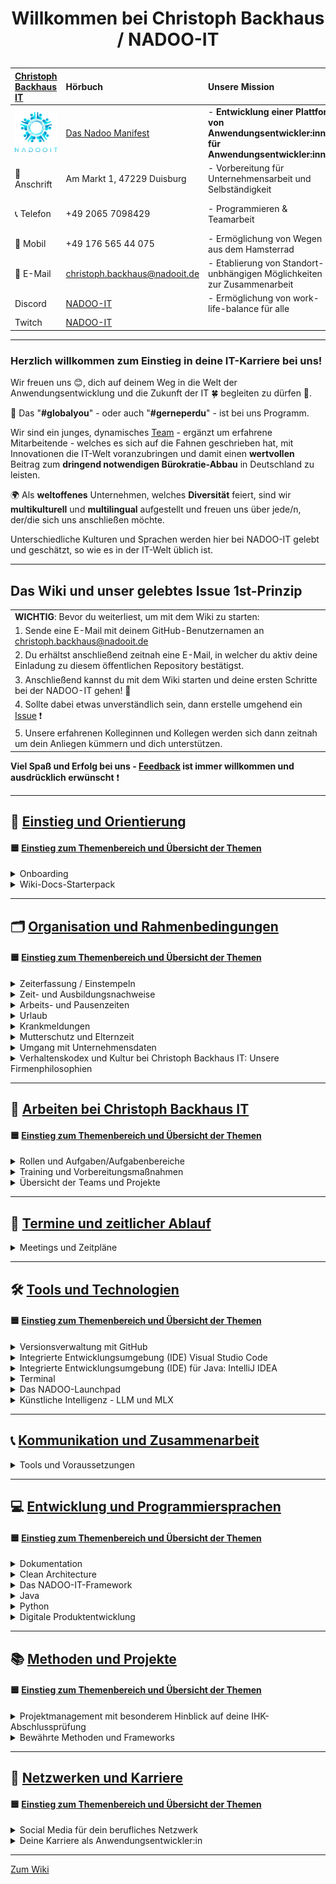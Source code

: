 # <p align="center">Willkommen bei Christoph Backhaus / NADOO-IT</p>

| [Christoph Backhaus IT](https://wirrettendeinezeit.de) | **Hörbuch**                                        | **Unsere Mission**                                                                              | **Unsere Kernwerte**                                                                             |
| :----------------------------------------------------- | :---------------------------------------------------- | :---------------------------------------------------------------------------------------------- | :----------------------------------------------------------------------------------------------- |
| ![NADOO-IT](images/nadooit.png)                        | [Das Nadoo Manifest](https://open.spotify.com/playlist/46JIKBvnuF7tYp9RSVUMFC?si=5e7145b2b7d34bc4&trk=public_post_comment-text&nd=1&dlsi=fb9cdd3ba7aa415a)                                                 | - **Entwicklung einer Plattform von Anwendungsentwickler:innen für Anwendungsentwickler:innen** | - **Es gibt keine Fehler, sondern ausschließlich Chancen, sich gemeinsam weiterzuentwickeln!** |
| 🏣 Anschrift                                           | Am Markt 1, 47229 Duisburg                            | - Vorbereitung für Unternehmensarbeit und Selbständigkeit                                       | - **Es gibt keine dummen Fragen!**                                                               |
| 📞 Telefon                                             | +49 2065 7098429                                      | - Programmieren & Teamarbeit                                                                    | - **nur gemeinsam/zusammen sind wir stark!**                                                     |
| 📱 Mobil                                               | +49 176 565 44 075                                    | - Ermöglichung von Wegen aus dem Hamsterrad                                                     |                                                                                                  |
| 📧 E-Mail                                              | <christoph.backhaus@nadooit.de>                       | - Etablierung von Standort-unbhängigen Möglichkeiten zur Zusammenarbeit                         |                                                                                                  |
| Discord                                                | [NADOO-IT](https://discord.gg/Ffv4JTFE7E)             | - Ermöglichung von work-life-balance für alle                                                   | -Vereinbarkeit von Job & Familie                                                                 |
| Twitch                                                 | [NADOO-IT](https://www.twitch.tv/nadooit_christophba) |                                                                                                 |                                                                                                  |

---

### Herzlich willkommen zum Einstieg in deine IT-Karriere bei uns!

Wir freuen uns 😊, dich auf deinem Weg in die Welt der Anwendungsentwicklung und die Zukunft der IT 🍀 begleiten zu dürfen 🙏.

🤝 Das "**#globalyou**" - oder auch "**#gerneperdu**" - ist bei uns Programm.

Wir sind ein junges, dynamisches [Team](https://github.com/orgs/NADOOIT/people) - ergänzt um erfahrene Mitarbeitende - welches es sich auf die Fahnen geschrieben hat, mit Innovationen die IT-Welt voranzubringen und damit einen **wertvollen** Beitrag zum **dringend notwendigen Bürokratie-Abbau** in Deutschland zu leisten.

🌍 Als **weltoffenes** Unternehmen, welches **Diversität** feiert, sind wir **multikulturell** und **multilingual** aufgestellt und freuen uns über jede/n, der/die sich uns anschließen möchte.

Unterschiedliche Kulturen und Sprachen werden hier bei NADOO-IT gelebt und geschätzt, so wie es in der IT-Welt üblich ist.

---

## Das Wiki und unser gelebtes Issue 1st-Prinzip

|                                                                                                                                           |
| :---------------------------------------------------------------------------------------------------------------------------------------- |
| **WICHTIG**: Bevor du weiterliest, um mit dem Wiki zu starten:                                                                            |
| 1. Sende eine E-Mail mit deinem GitHub-Benutzernamen an <christoph.backhaus@nadooit.de>                                                   |
| 2. Du erhältst anschließend zeitnah eine E-Mail, in welcher du aktiv deine Einladung zu diesem öffentlichen Repository bestätigst.        |
| 3. Anschließend kannst du mit dem Wiki starten und deine ersten Schritte bei der NADOO-IT gehen! 🚀                                       |
| 4. Sollte dabei etwas unverständlich sein, dann erstelle umgehend ein [Issue](https://github.com/NADOOIT/NADOO-Wiki/issues/new/choose) ❗ |
| 5. Unsere erfahrenen Kolleginnen und Kollegen werden sich dann zeitnah um dein Anliegen kümmern und dich unterstützen.                    |

**Viel Spaß und Erfolg bei uns - [Feedback](/docs/01-organisation/07-feedback-kultur/README.md) ist immer willkommen und ausdrücklich erwünscht** ❗

---

<!-- Einstieg & Orientierung -->

## 📘 [**Einstieg und Orientierung**](docs/00-willkommen/README.md)

#### 🟦 [**Einstieg zum Themenbereich und Übersicht der Themen**](docs/00-willkommen/README.md) <!--hier Text "Onboarding und Probemonat" reinkopieren + Themenübersicht--> 

<details>
<summary>Onboarding</summary> <!-- "Probemonat" im Titel eig. überflüssig, da dazu nur ein einzelner Satz existiert-->

  &nbsp;&nbsp;🔹 [Leitfaden für deinen ersten Tag](/docs/00-willkommen/01-leitfaden/README.md)

</details>

<details>
<summary>Wiki-Docs-Starterpack</summary>

  &nbsp;&nbsp;🔹 [Das NADOO-Wiki im Schnelldurchlauf: Die wichtigsten Docs für den Einstieg](/docs/00-willkommen/02-start/README.md)

</details>

---

<!-- 1. Organisation und Rahmenbedingungen -->

## 🗂️ [**Organisation und Rahmenbedingungen**](docs/01-organisation/README.md)

#### 🟦 [**Einstieg zum Themenbereich und Übersicht der Themen**](docs/01-organisation/README.md)

<!-- Zeiterfassung mit NADOO-Launchpad -->  

<details>
<summary>Zeiterfassung / Einstempeln </summary>
  
  &nbsp;&nbsp;🔹 [Das NADOO-Launchpad: Was es kann und wie es funktioniert](docs/01-organisation/01-zeiterfassung/README.md) 
  <!-- ↑ hier nachträglich die Feature-Erklärung / Anleitung zur Zeiterfassung aus dem Launchpad-Guide in Themenabschnitt Tools rüberkopieren (bleibt weiterhin auch im Launchpad-Guide, NICHT ausschneiden). ggf. um Einleitungstext bzw. wenn notwendig/sinnvoll, weitere Infos ergänzen -->
</details>

<!-- Zeit- und Ausbildungsnachweise -->

<details>
<summary>Zeit- und Ausbildungsnachweise</summary>

  &emsp;📄 [Kapitel-Übersicht](docs/01-organisation/02-zeit_und_ausbildungsnachweise/README.md)

  &nbsp;&nbsp;🔹 [Beispiele für Ausbildungs- und Zeitnachweise](docs/01-organisation/02-zeit_und_ausbildungsnachweise/01-beispiele/README.md) <br>
  &nbsp;&nbsp;🔹 [Dateibenennungsrichtlinien](docs/01-organisation/02-zeit_und_ausbildungsnachweise/02-dateibenennung/README.md) <br>
  &nbsp;&nbsp;🔹 [Prüfung des Dateinamens](/docs/01-organisation/02-zeit_und_ausbildungsnachweise/03-ueberpruefung/README.md) <br>

</details>

<!-- Arbeitszeit und Pausen -->

<details>
<summary>Arbeits- und Pausenzeiten</summary>

  &nbsp;&nbsp;🔹 [Regelungen zu Arbeitszeit und Pausen](docs/01-organisation/03-arbeits_und_pausenzeiten/README.md)

</details>

<!-- Urlaub -->

<details>
<summary>Urlaub</summary>

  &nbsp;&nbsp;🔹 [Urlaubsregelung](docs/01-organisation/04-urlaub/README.md)

</details>

<!-- Krankmeldungen -->

<details>
<summary>Krankmeldungen</summary>

  &nbsp;&nbsp;🔹 [Regelungen zur Krankmeldung](docs/01-organisation/05-krankmeldungen/README.md)

</details>

<!-- Mutterschutz und Elternzeit -->

<details>
<summary>Mutterschutz und Elternzeit</summary>

  &nbsp;&nbsp;🔹 [Gesetzliche Regelungen zu Mutterschutz und Elternzeit](/docs/01-organisation/06-mutterschutz-elternzeit/README.md)

</details>

<!-- Datenschutz -->

<details>
<summary>Umgang mit Unternehmensdaten</summary>

  &nbsp;&nbsp;🔹 [Umgang mit Unternehmensdaten bei Christoph Backhaus IT: Sicherheit und Vertraulichkeit als oberste Priorität](/docs/01-organisation/07-datenschutz/README.md)

</details>

<!-- NADOO-Philosophie -->

<details>
<summary>Verhaltenskodex und Kultur bei Christoph Backhaus IT: Unsere Firmenphilosophien</summary>

  &emsp;📄 [Kapitel-Übersicht](/docs/01-organisation/08-firmenphilosophie/README.md)

  &nbsp;&nbsp;🔹 [Unsere Verhaltensregeln](/docs/01-organisation/08-firmenphilosophie/01-verhaltensregeln/README.md) <br>
  &nbsp;&nbsp;🔹 [Unsere Feedback-Kultur](/docs/01-organisation/08-firmenphilosophie/02-feedback-kultur/README.md) <br>
  &nbsp;&nbsp;🔹 [KAIZEN bei Christoph Backhaus / NADOO-IT](/docs/01-organisation/08-firmenphilosophie/03-kaizen/README.md) <br>

</details>

---

<!-- 2. Arbeiten bei NADOO -->

## 🏢 [**Arbeiten bei Christoph Backhaus IT**](/docs/02-arbeiten_bei_nadoo/README.md)

#### 🟦 [**Einstieg zum Themenbereich und Übersicht der Themen**](/docs/02-arbeiten_bei_nadoo/README.md)

<!-- Rollen und Aufgaben/Aufgabenbereiche -->

<details>
<summary>Rollen und Aufgaben/Aufgabenbereiche</summary>

  &emsp;📄 [Kapitel-Übersicht](/docs/02-arbeiten_bei_nadoo/01-rollen_und_aufgaben/README.md)

&nbsp;&nbsp;🔹 [Dokumentar(ist):in](/docs/02-arbeiten_bei_nadoo/01-rollen_und_aufgaben/01-dokumentar/README.md) <br>
&nbsp;&nbsp;🔹 [Researcher:in](/docs/02-arbeiten_bei_nadoo/01-rollen_und_aufgaben/02-researcher/README.md) <br>
&nbsp;&nbsp;🔹 [Entwickler:in](/docs/02-arbeiten_bei_nadoo/01-rollen_und_aufgaben/03-entwickler/README.md) <br>
&nbsp;&nbsp;🔹 [Tester:in](/docs/02-arbeiten_bei_nadoo/01-rollen_und_aufgaben/04-tester/README.md) <br>
&nbsp;&nbsp;🔹 [Teamkoordinator:in](/docs/02-arbeiten_bei_nadoo/01-rollen_und_aufgaben/05-teamkoordinator/README.md) <br>

</details>

<!-- Prüfungs-Vorbereitung und Präsentationstraining -->

<details>
<summary>Training und Vorbereitungsmaßnahmen</summary>

  &emsp;📄 [Kapitel-Übersicht](/docs/02-arbeiten_bei_nadoo/02-training_und_vorbereitung/README.md)

  &nbsp;&nbsp;🔹 [Trainingsbeiträge](/docs/02-arbeiten_bei_nadoo/02-training_und_vorbereitung/01-trainingsbeitraege/README.md) <br>
  &nbsp;&nbsp;🔹 [Präsentationstraining](/docs/02-arbeiten_bei_nadoo/02-training_und_vorbereitung/02-praesentationstraining/README.md) <br>

</details>

<!-- Übersicht der Teams (alt und aktiv) -->

<details>
<summary>Übersicht der Teams und Projekte</summary>

  &emsp;📄 [Kapitel-Übersicht](/docs/02-arbeiten_bei_nadoo/03-teamuebersicht/README.md)
  
  &nbsp;&nbsp;🔹 [Aktive Teams](docs/02-arbeiten_bei_nadoo/03-teamuebersicht/01-aktive_teams/README.md) <br>
  &nbsp;&nbsp;🔹 [Team-Archiv](docs/02-arbeiten_bei_nadoo/03-teamuebersicht/02-team_archiv/README.md) <br>

</details>

---

<!-- 3. Meetings und Zeitpläne -->

## 📅 [**Termine und zeitlicher Ablauf**](/docs/03-meetings/README.md)

<details>
<summary>Meetings und Zeitpläne</summary>

  &emsp;📄 [Kapitel-Übersicht](/docs/03-meetings/README.md)
  
  &nbsp;&nbsp;🔹 [11er-Meeting](/docs/03-meetings/02-11er/README.md) <br>
  &nbsp;&nbsp;🔹 [Team-Koordinations-Meeting](/docs/03-meetings/03-teamkoordination/README.md) <br>
  &nbsp;&nbsp;🔹 [33er-Meeting](/docs/03-meetings/04-33er/README.md) <br>

</details>

---

<!-- 4. Tools und Technologien -->

## 🛠️ [**Tools und Technologien**](/docs/04-tools/README.md)

#### 🟦 [**Einstieg zum Themenbereich und Übersicht der Themen**](/docs/04-tools/README.md)

<!-- Github -->

<details>
<summary>Versionsverwaltung mit GitHub</summary>

  &emsp;📄 [Kapitel-Übersicht](/docs/04-tools/01-github/README.md)
  
  &nbsp;&nbsp;🔹 [**Repository**](/docs/04-tools/01-github/01-repository/README.md) <br>
  &nbsp;&nbsp;🔹 [**Branches**](/docs/04-tools/01-github/02-branches/README.md) <br>
        &emsp;&emsp;◻️ [Branch Protection](/docs/04-tools/01-github/02-branches/01-protection/README.md) <br>
  &nbsp;&nbsp;🔹 [**Pull Requests**](/docs/04-tools/01-github/03-pull-requests/README.md) <br>
        &emsp;&emsp;◻️ [Merge Konflikte](/docs/04-tools/01-github/03-pull-requests/01-merge-konflikte/README.md) <br>
        &emsp;&emsp;◻️ [Code Review](/docs/04-tools/01-github/03-pull-requests/02-code-review/README.md) <br>
  &nbsp;&nbsp;🔹 [**Issues**](/docs/04-tools/01-github/04-issues/README.md) <br>
        &emsp;&emsp;◻️ [Issue-Erstellungs-Guide](/docs/04-tools/01-github/04-issues/01-wiki-guide/README.md) <br>
        &emsp;&emsp;◻️ [Labels](/docs/04-tools/01-github/04-issues/02-labels/README.md) <br>
        &emsp;&emsp;◻️ [Types](/docs/04-tools/01-github/04-issues/02-types/README.md) <br>
        &emsp;&emsp;◻️ [Assignees](/docs/04-tools/01-github/04-issues/03-assignees/README.md) <br>
        &emsp;&emsp;◻️ [Milestones](/docs/04-tools/01-github/04-issues/04-milestones/README.md) <br>
        &emsp;&emsp;◻️ [Projects](/docs/04-tools/01-github/04-issues/05-projects/README.md) <br>
        &emsp;&emsp;◻️ [Discussions](/docs/04-tools/01-github/04-issues/06-discussions/README.md) <br>
        &emsp;&emsp;◻️ [Templates](/docs/04-tools/01-github/04-issues/07-templates/README.md) <br>
  &nbsp;&nbsp;🔹 [**Actions**](/docs/04-tools/01-github/05-actions/README.md) <br>
  &nbsp;&nbsp;🔹 [**Notifications**](/docs/04-tools/01-github/06-notifications/README.md) <br>
  &nbsp;&nbsp;🔹 [**Suche**](/docs/04-tools/01-github/07-suche/README.md) <br>
  &nbsp;&nbsp;🔹 [**Markdown**](/docs/04-tools/01-github/08-markdown/README.md) <br>
<!-- Vorschlag Code-/Formatierungsstandard: sobald in einem Themenbereich Kapitel mit Abschnitten (◻️ Unterordnern) auftauchen, werden Kapitel-Namen für verbesserte Lesbarkeit fettgeschrieben -->
</details>

<!-- Visual Studio Code -->

<details>
<summary>Integrierte Entwicklungsumgebung (IDE) Visual Studio Code</summary>

  &emsp;📄 [Kapitel-Übersicht](/docs/04-tools/02-vscode/README.md)
  
  &nbsp;&nbsp;🔹 [Installation](/docs/04-tools/02-vscode/01-installation/README.md) <br>
  &nbsp;&nbsp;🔹 [Plugins](/docs/04-tools/02-vscode/02-plugins/README.md) <br>
  &nbsp;&nbsp;🔹 [Workspaces](/docs/04-tools/02-vscode/03-workspaces/README.md) <br>
  &nbsp;&nbsp;🔹 [Editor](/docs/04-tools/02-vscode/04-editor/README.md) <br>
  &nbsp;&nbsp;🔹 [Terminal](/docs/04-tools/02-vscode/05-debugging/README.md) <br>

</details>

<!-- IntelliJ IDEA -->

<details>
<summary>Integrierte Entwicklungsumgebung (IDE) für Java: IntelliJ IDEA</summary>

  &emsp;📄 [Kapitel-Übersicht]() <!-- muss noch erstellt/innerhalb der Ordnerstruktur angepasst werden -->
  
  &nbsp;&nbsp;🔹 [IntelliJ IDEA - Ein Überblick](/docs/04-tools/03-intellij/README.md) <br>
  &nbsp;&nbsp;🔹 [Installation](/docs/04-tools/03-intellij/01-installation/README.md) <br>

</details>

<!-- Terminal -->

<details>
<summary>Terminal</summary>

  &nbsp;&nbsp;🔹 [Das Terminal - Die Grundlagen](/docs/04-tools/04-terminal/README.md)

</details>

<!-- Launchpad -->

<details>
<summary>Das NADOO-Launchpad </summary>

 &emsp;📄 [Kapitel-Übersicht](/docs/04-tools/05-launchpad/README.md) <!-- Inhalt: kurzer Eilneitungssatz/-text + Kapitel -->
  
  &nbsp;&nbsp;🔹 [**Das NADOO-Launchpad - Ein grundlegender Überblick**](/docs/04-tools/05-launchpad/01-ueberblick/README.md) <br> <!-- Inhalt: 1) Was ist das LP? Wie entstanden? um welches Problem zu lösen? | 2) Installation -> Linkverweis auf Kapitel-Abschnitte | 3) Features/Komponenten samt Zielgruppe und Zweck auflisten + jeweiligen Feature-Guide, welcher die Funktionsweise/Anwendung erläutert, verlinken | 
       &emsp;&emsp;◻️ [Installation [Windows](/docs/04-tools/05-launchpad/01-ueberblick/01-windows/README.md) <br>
       &emsp;&emsp;◻️ [Installation [MAC]](/docs/04-tools/05-launchpad/01-ueberblick/02-mac/README.md) <br>
  &nbsp;&nbsp;🔹 [**Feature-Guide: Funktions- und Anwendungsweise aller Features und Komponenten**](/docs/04-tools/05-launchpad/02-features/README.md) <br>
       &emsp;&emsp;◻️ [Komponente: Menüleiste](/docs/04-tools/05-launchpad/02-features/01-features/README.md) <br> <!-- File | Optionen / Basisordner / Einstellungen | Help -->
       &emsp;&emsp;◻️ [Feature: Berechtigungen](/docs/04-tools/05-launchpad/02-features/01-features/README.md) <br> <!-- Infotext Benötigte GitHub Berechtigungen erläutern -->
       &emsp;&emsp;◻️ [Komponente: Tokens](/docs/04-tools/05-launchpad/01-guide/02-features/README.md) <br> <!-- Github Token Status + Eingabefeld | Token erstellen / speichern / löschen  -->
       &emsp;&emsp;◻️ [Komponente/Feature: Erfassung der Arbeitszeiten](/docs/04-tools/05-launchpad/02-features/01-features/README.md) <br> <!-- Eingabefelder für Namen | Kommen / Gehen / Pause | Callback zum Basis- bzw. Data-Ordner -->
       &emsp;&emsp;◻️ [Komponente/Feature: Projektverwaltung](/docs/04-tools/05-launchpad/02-features/01-features/README.md) <br> <!-- Projektverwaltung / Github Projekte + Dropdown | Öffnen / Aktualisieren / Neues Issue | ggf. Callback zum Basis-Ordner -->
       &emsp;&emsp;◻️ [Komponente/Feature: Aktivitäten](/docs/04-tools/05-launchpad/02-features/01-features/README.md) <br> <!-- gehört zu Zeiterfassung oder Projektverwaltung? erklären der Zusammenhänge einzelner Komponenten/Features nicht vergessen | Tag / Monat / Jahr | Aktivität | Eingabefeld "akuelle Tätigkeit eingeben" | Speichern / Löschen / Export | ggf. Callback zum Basis-Ordner -->
       &emsp;&emsp;◻️ [Komponente/Feature: Wochenübersicht](/docs/04-tools/05-launchpad/02-features/01-features/README.md) <br> <!-- Zusammenhang mit anderen Komponenten/Features erklären | Wochenübersicht | Schließen | Text von KI verbessern lassen | Datei erstellen / Ordner öffnen | ggf. Callback zum Basis-Ordner | HINWEIS: Komponente doppelt sich in der App-->
       &emsp;&emsp;◻️ [Feature: Watchdog](/docs/04-tools/05-launchpad/02-features/01-features/README.md) <br> <!-- "altes" Doc zu Speech-to-Text: Titelanpassung/inhaltliche Überarbeitung notwendig |  ggf. Callback zum Basis-Ordner -->
       &emsp;&emsp;◻️ [Feature: Create Snippets](/docs/04-tools/05-launchpad/02-features/01-features/README.md) <br>
       &emsp;&emsp;◻️ [Feature: Function Names](/docs/04-tools/05-launchpad/02-features/01-features/README.md) <br> 
       &emsp;&emsp;◻️ [Feature: Token versenden??](/docs/04-tools/05-launchpad/02-features/01-features/README.md) <br> <!-- T-Button / Eingabefeld / Senden -->
  &nbsp;&nbsp;🔹 [**Video-Tutorials und Demonstrationen**](/docs/04-tools/05-launchpad/03-videos/README.md) <br> <!-- Titel/Info zu Videos im Doc angeben & evtl. Reihenfolge anpassen (Video 1: "Issue Workflow"....) --> 
 
</details>

<!-- KI -->

<details>
<summary>Künstliche Intelligenz - LLM und MLX</summary>

  &emsp;📄 [Kapitel-Übersicht](/docs/04-tools/06-ki/README.md) <!- muss noch erstellt/innerhalb der Ordnerstruktur angepasst werden-->

  &nbsp;&nbsp;🔹 [KI‐Nutzung: Ein umfassender Leitfaden](/docs/04-tools/06-ki/01-leitfaden/README.md) <br> <!- muss ggf. noch inhaltlich angepasst werden; Aufteilung Einleitung für Kapitel-Übersicht und Start des Leitfadens?-->
  &nbsp;&nbsp;🔹 [Large Language Model (LLM) und das Apple MLX Framework](/docs/04-tools/06-ki/02-llm-mlx/README.md) <br>
  &nbsp;&nbsp;🔹 [Gemini API](/docs/04-tools/06-ki/03-gemini/README.md) <br>

</details>

---

<!-- 5. Kommunikation -->

## 📞 [**Kommunikation und Zusammenarbeit**](/docs/05-kommunikation/README.md)

<details>
<summary>Tools und Voraussetzungen</summary>

  &emsp;📄 [Kapitel-Übersicht](/docs/05-kommunikation/README.md)
  
  &nbsp;&nbsp;🔹 [**Discord: Die zentrale Kommunikationsplattform der NADOO-IT**](/docs/05-kommunikation/01-discord/README.md) <br>
        &emsp;&emsp;◻️ [Anmeldung und Einrichtung](/docs/05-kommunikation/01-discord/01-einrichtung/README.md) <br>
  &nbsp;&nbsp;🔹 [**Video- & Bildschirmübertragung**](/docs/05-kommunikation/02-webcam/README.md) <br>
        &emsp;&emsp;◻️ [Das Android-Smartphone als Webcam nutzen](/docs/05-kommunikation/02-webcam/01-droidcam/README.md) <br>
        &emsp;&emsp;◻️ [Das iPhone als Webcam für den Mac verwenden](/docs/05-kommunikation/02-webcam/02-ios/README.md) <br>

</details>

---

<!-- 6. Entwicklung und Programmiersprachen -->

## 💻 [**Entwicklung und Programmiersprachen**](/docs/06-entwicklung/README.md)

#### 🟦 [**Einstieg zum Themenbereich und Übersicht der Themen**](/docs/06-entwicklung/README.md)

<details>
<summary>Dokumentation</summary>

  &nbsp;&nbsp;🔹 [Dokumentation](/docs/06-entwicklung/01-dokumentation/README.md)
</details>

<!-- Clean Architecture -->

<details>
<summary>Clean Architecture</summary>

  &nbsp;&nbsp;🔹 [Clean Architecture](/docs/06-entwicklung/02-clean_architecture/README.md)
</details>

<!-- das NADOO-Framework -->

<details>
<summary>Das NADOO-IT-Framework</summary>

  &nbsp;&nbsp;🔹 [Das NADOO-IT-Framework](/docs/06-entwicklung/03-nadoo_framework/README.md)
</details>

<!-- Java -->

<details>
<summary>Java</summary>

  &nbsp;&nbsp;🔹 [Java - Ein Überblick](/docs/06-entwicklung/04-java/README.md)
</details>

<!-- Python -->

<details>
<summary> Python</summary>

  &emsp;📄 [Kapitel-Übersicht](docs/06-entwicklung/05-python/README.md) <!-- muss nochmal neu angelegt/Inhalts-technisch umstrukturiert werden -->
  
  &nbsp;&nbsp;🔹 [**Installation und Grundkonzepte von Python**](/docs/06-entwicklung/05-python/README.md) <br>
  &nbsp;&nbsp;🔹 [**Debugging**](/docs/05-entwicklung/05-python/01-debugging/README.md) <br>
  &nbsp;&nbsp;🔹 [**Briefcase & Toga - Python-Framework für plattformübergreifende Apps**](/docs/06-entwicklung/05-python/02-briefcase-toga/README.md) <br>
        &emsp;&emsp;◻️ [Briefcase-Debugging](/docs/06-entwicklung/05-python/02-briefcase-toga/01-debugging/README.md) <br>

</details>

<!-- Digitale Produktentwicklung -->

<details>
<summary>Digitale Produktentwicklung</summary> <!-- Umstrukturierung notwendig: 06-08 sollte in gemeinsamer Ordnerstruktur für das Thema "Digitale Produktentwicklung" liegen-->

  &emsp;📄 [Kapitel-Übersicht](docs/06-entwicklung/06-digitale_produkte/README.md) <!-- Ordner umbenannt | entsprechende Anpassungen ausstehend -->
  
  &nbsp;&nbsp;🔹 [Dein Einstieg in die digitale Produktentwicklung](docs/06-entwicklung/06-digitale_produkte/01-einstieg/README.md) <br>
  &nbsp;&nbsp;🔹 [Deine erste eigene App](docs/06-entwicklung/06-digitale_produkte/02-eigene_app/README.md) <br>
  &nbsp;&nbsp;🔹 [Lizenzen, Open Source und die Welt der Softwareabhängigkeiten](docs/06-entwicklung/06-digitale_produkte/03-lizenzen_open_source/README.md) <br>
<!-- eig. wäre erst Lizenzen, dann erste App als Reihenfolge sinnvoller, dann müssten aber die Texte angepasst werden, da diese aufeinander aufbauen -->
</details>

---

<!-- 7. Methoden -->

## 📚 [Methoden und Projekte](/docs/07-methoden/README.md)

#### 🟦 [**Einstieg zum Themenbereich und Übersicht der Themen**](/docs/07-methoden/README.md) <!-- inhaltliche/strukturelle Anpassungen ausstehend -->

<details>
<summary>Projektmanagement mit besonderem Hinblick auf deine IHK-Abschlussprüfung</summary>

  &emsp;📄 [Kapitel-Übersicht](/docs/07-methoden/README.md)
  
  &nbsp;&nbsp;🔹 [**Zeitmanagement**](/docs/07-methoden/01-zeitmanagement/README.md) <br>
  &nbsp;&nbsp;🔹 [**Planung**](/docs/07-methoden/02-planung/README.md) <br>
        &emsp;&emsp;◻️ [Antrag](/docs/07-methoden/02-planung/01-antrag/README.md) <br>
  &nbsp;&nbsp;🔹 [**Projektmanagement**](/docs/07-methoden/03-projektmanagement/README.md) <br>
  &nbsp;&nbsp;🔹 [**Projektphasen**](/docs/07-methoden/04-phasen/README.md) <br>
  &nbsp;&nbsp;🔹 [**Projekt-Abschluss**](/docs/07-methoden/05-abschluss/README.md) <br>

</details>

<!-- Methoden und Frameworks? noch keine Ordner/Placeholder-Dateien erstellt -->

<details>
<summary>Bewährte Methoden und Frameworks</summary>

  &emsp;📄 [Kapitel-Übersicht](/docs/07-methoden/02-methoden_und_frameworks/README.md)
  
  &nbsp;&nbsp;🔹 [Scrum](/docs/07-methoden/02-methoden_und_frameworks/01-scrum/README.md) <br>
  &nbsp;&nbsp;🔹 [Kanban](/docs/07-methoden/02-methoden_und_frameworks/02-kanban/README.md) <br>

</details>

---

<!--8. Netzwerken und Karriere-->

## 🚀 [Netzwerken und Karriere](/docs/08-karriere/README.md)

#### 🟦 [**Einstieg zum Themenbereich und Übersicht der Themen**](/docs/08-karriere/README.md) <!-- inhaltliche/strukturelle Anpassungen ausstehend -->

<!-- Social Media zum Netzwerken -->

<details>
<summary>Social Media für dein berufliches Netzwerk</summary>

  &emsp;📄 [Kapitel-Übersicht](/docs/08-karriere/01-social_media_netzwerk/README.md)
  
  &nbsp;&nbsp;🔹 [Dein GitHub-Profil](/docs/08-karriere/01-social_media_netzwerk/01-github/README.md) <br>
  &nbsp;&nbsp;🔹 [Dein LinkedIn-Profil](/docs/08-karriere/01-social_media_netzwerk/02-linkedin/README.md) <br>
  &nbsp;&nbsp;🔹 [Dein Xing-Profil](/docs/08-karriere/01-social_media_netzwerk/03-xing/README.md) <br>
  &nbsp;&nbsp;🔹 [Online-Kalender mit Doodle einrichten und in LinkedIn-Profil integrieren](/docs/08-karriere/01-social_media_netzwerk/04-doodle_kalender/README.md) <br>

</details>

<!-- Anwendungsentwickler-Karriere - Tipps, Hinweise, Empfehlungen und Ähnliches -->

<details>
<summary>Deine Karriere als Anwendungsentwickler:in</summary>

  &emsp;📄 [Kapitel-Übersicht](/docs/08-karriere/02-anwendungsentwickler_beruf/README.md)
  
  &nbsp;&nbsp;🔹 [**Die Verantwortung und Unsicherheit des Programmierer‐Daseins**](/docs/08-karriere/02-anwendungsentwickler_beruf/01-programmierer_dasein/README.md) <br>
  &nbsp;&nbsp;🔹 [**Das Bewerbungsverfahren im IT-Sektor**](/docs/08-karriere/02-anwendungsentwickler_beruf/02-bewerbungsverfahren/README.md) <br>
        &emsp;&emsp;◻️ [IT-Lebenslauf-101](/docs/08-karriere/02-anwendungsentwickler_beruf/02-bewerbungsverfahren//01-lebenslauf/README.md) <br>
        &emsp;&emsp;◻️ [Technische Interviews](/docs/08-karriere/02-anwendungsentwickler_beruf/02-bewerbungsverfahren//02-technisches_interview/README.md) <br>
        &emsp;&emsp;◻️ [Do's & Dont's](/docs/08-karriere/02-anwendungsentwickler_beruf/02-bewerbungsverfahren//03-dos_and_donts/README.md) <br>
  &nbsp;&nbsp;🔹 [**Mögliche Orte zum Arbeiten und Lernen**](/docs/08-karriere/02-anwendungsentwickler_beruf/03-lernen_und_arbeiten/README.md) <br>
  &nbsp;&nbsp;🔹 [**Arbeiten bei Christoph Backhaus / NADOO-IT**](/docs/08-karriere/02-anwendungsentwickler_beruf/04-karriere_bei_nadoo/README.md) <br>

</details>

---

[Zum Wiki](/docs/00-willkommen/README.md)
